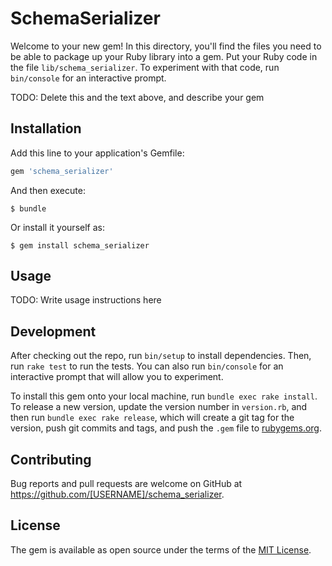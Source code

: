 # SchemaSerializer

Welcome to your new gem! In this directory, you'll find the files you need to be able to package up your Ruby library into a gem. Put your Ruby code in the file `lib/schema_serializer`. To experiment with that code, run `bin/console` for an interactive prompt.

TODO: Delete this and the text above, and describe your gem

## Installation

Add this line to your application's Gemfile:

```ruby
gem 'schema_serializer'
```

And then execute:

    $ bundle

Or install it yourself as:

    $ gem install schema_serializer

## Usage

TODO: Write usage instructions here

## Development

After checking out the repo, run `bin/setup` to install dependencies. Then, run `rake test` to run the tests. You can also run `bin/console` for an interactive prompt that will allow you to experiment.

To install this gem onto your local machine, run `bundle exec rake install`. To release a new version, update the version number in `version.rb`, and then run `bundle exec rake release`, which will create a git tag for the version, push git commits and tags, and push the `.gem` file to [rubygems.org](https://rubygems.org).

## Contributing

Bug reports and pull requests are welcome on GitHub at https://github.com/[USERNAME]/schema_serializer.

## License

The gem is available as open source under the terms of the [MIT License](https://opensource.org/licenses/MIT).
